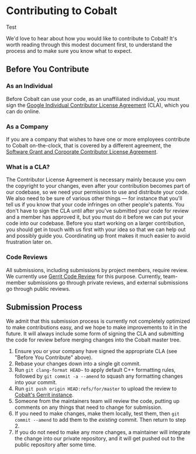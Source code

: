 # Contributing to Cobalt

Test 

We'd love to hear about how you would like to contribute to Cobalt! It's worth
reading through this modest document first, to understand the process and to
make sure you know what to expect.


## Before You Contribute

### As an Individual

Before Cobalt can use your code, as an unaffiliated individual, you must sign
the [Google Individual Contributor License Agreement](https://cla.developers.google.com/about/google-individual) (CLA), which you can do online.

### As a Company

If you are a company that wishes to have one or more employees contribute to
Cobalt on-the-clock, that is covered by a different agreement, the
[Software Grant and Corporate Contributor License Agreement](https://cla.developers.google.com/about/google-corporate).

### What is a CLA?

The Contributor License Agreement is necessary mainly because you own the
copyright to your changes, even after your contribution becomes part of our
codebase, so we need your permission to use and distribute your code. We also
need to be sure of various other things — for instance that you'll tell us if
you know that your code infringes on other people's patents. You don't have to
sign the CLA until after you've submitted your code for review and a member has
approved it, but you must do it before we can put your code into our codebase.
Before you start working on a larger contribution, you should get in touch with
us first with your idea so that we can help out and possibly guide
you. Coordinating up front makes it much easier to avoid frustration later on.


### Code Reviews

All submissions, including submissions by project members, require review. We
currently use [Gerrit Code Review](https://www.gerritcodereview.com/) for this
purpose. Currently, team-member submissions go through private reviews, and
external submissions go through public reviews.


## Submission Process

We admit that this submission process is currently not completely optimized to
make contributions easy, and we hope to make improvements to it in the
future. It will always include some form of signing the CLA and submitting the
code for review before merging changes into the Cobalt master tree.

  1. Ensure you or your company have signed the appropriate CLA (see "Before You
     Contribute" above).
  1. Rebase your changes down into a single git commit.
  1. Run `git clang-format HEAD~` to apply default C++ formatting rules,
     followed by `git commit -a --amend` to squash any formatting changes
     into your commit.
  1. Run `git push origin HEAD:refs/for/master` to upload the review to
     [Cobalt's Gerrit instance](https://cobalt-review.googlesource.com/).
  1. Someone from the maintainers team will review the code, putting up comments
     on any things that need to change for submission.
  1. If you need to make changes, make them locally, test them, then `git commit
     --amend` to add them to the *existing* commit. Then return to step 2.
  1. If you do not need to make any more changes, a maintainer will integrate
     the change into our private repository, and it will get pushed out to the
     public repository after some time.
